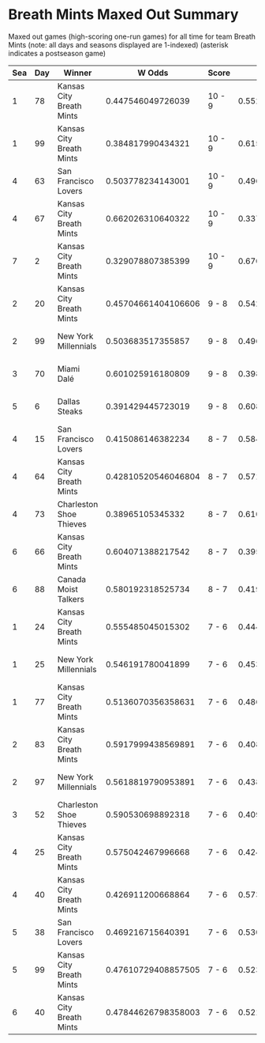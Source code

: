 # Breath Mints Maxed Out Summary



Maxed out games (high-scoring one-run games) for all time for team Breath Mints (note: all days and seasons displayed are 1-indexed) (asterisk indicates a postseason game)


| Sea | Day | Winner | W Odds | Score | L Odds | Loser | 
| ------ |------ |------ |------ |------ |------ |------ |
| 1 | 78 | Kansas City Breath Mints | 0.447546049726039 | 10 - 9 | 0.55245395027396 | Los Angeles Tacos | 
| 1 | 99 | Kansas City Breath Mints | 0.384817990434321 | 10 - 9 | 0.615182009565678 | Boston Flowers | 
| 4 | 63 | San Francisco Lovers | 0.503778234143001 | 10 - 9 | 0.49622176585699806 | Kansas City Breath Mints | 
| 4 | 67 | Kansas City Breath Mints | 0.662026310640322 | 10 - 9 | 0.33797368935967703 | Charleston Shoe Thieves | 
| 7 | 2 | Kansas City Breath Mints | 0.329078807385399 | 10 - 9 | 0.6709211926146 | Charleston Shoe Thieves | 
| 2 | 20 | Kansas City Breath Mints | 0.45704661404106606 | 9 - 8 | 0.542953385958933 | Boston Flowers | 
| 2 | 99 | New York Millennials | 0.503683517355857 | 9 - 8 | 0.496316482644142 | Kansas City Breath Mints | 
| 3 | 70 | Miami Dalé | 0.601025916180809 | 9 - 8 | 0.39897408381919003 | Kansas City Breath Mints | 
| 5 | 6 | Dallas Steaks | 0.391429445723019 | 9 - 8 | 0.60857055427698 | Kansas City Breath Mints | 
| 4 | 15 | San Francisco Lovers | 0.415086146382234 | 8 - 7 | 0.584913853617765 | Kansas City Breath Mints | 
| 4 | 64 | Kansas City Breath Mints | 0.42810520546046804 | 8 - 7 | 0.5718947945395311 | San Francisco Lovers | 
| 4 | 73 | Charleston Shoe Thieves | 0.38965105345332 | 8 - 7 | 0.610348946546679 | Kansas City Breath Mints | 
| 6 | 66 | Kansas City Breath Mints | 0.604071388217542 | 8 - 7 | 0.39592861178245703 | Hawaii Fridays | 
| 6 | 88 | Canada Moist Talkers | 0.580192318525734 | 8 - 7 | 0.41980768147426506 | Kansas City Breath Mints | 
| 1 | 24 | Kansas City Breath Mints | 0.555485045015302 | 7 - 6 | 0.444514954984697 | San Francisco Lovers | 
| 1 | 25 | New York Millennials | 0.546191780041899 | 7 - 6 | 0.45380821995809906 | Kansas City Breath Mints | 
| 1 | 77 | Kansas City Breath Mints | 0.5136070356358631 | 7 - 6 | 0.48639296436413604 | Los Angeles Tacos | 
| 2 | 83 | Kansas City Breath Mints | 0.5917999438569891 | 7 - 6 | 0.40820005614301 | Chicago Firefighters | 
| 2 | 97 | New York Millennials | 0.5618819790953891 | 7 - 6 | 0.43811802090461005 | Kansas City Breath Mints | 
| 3 | 52 | Charleston Shoe Thieves | 0.590530698892318 | 7 - 6 | 0.40946930110768104 | Kansas City Breath Mints | 
| 4 | 25 | Kansas City Breath Mints | 0.575042467996668 | 7 - 6 | 0.42495753200333103 | Boston Flowers | 
| 4 | 40 | Kansas City Breath Mints | 0.426911200668864 | 7 - 6 | 0.573088799331135 | Charleston Shoe Thieves | 
| 5 | 38 | San Francisco Lovers | 0.469216715640391 | 7 - 6 | 0.5307832843596081 | Kansas City Breath Mints | 
| 5 | 99 | Kansas City Breath Mints | 0.47610729408857505 | 7 - 6 | 0.523892705911424 | Boston Flowers | 
| 6 | 40 | Kansas City Breath Mints | 0.47844626798358003 | 7 - 6 | 0.5215537320164191 | Canada Moist Talkers | 


